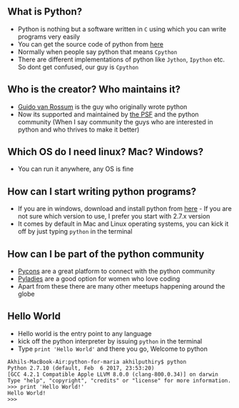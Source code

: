 ## What is Python? ##
* Python is nothing but a software written in `C` using which you can write programs very easily
* You can get the source code of python from [here](https://github.com/python/cpython)
* Normally when people say python that means `Cpython`
* There are different implementations of python like `Jython`, `Ipython` etc. So dont get confused, our guy is `Cpython`

## Who is the creator? Who maintains it? ##
* [Guido van Rossum](https://github.com/gvanrossum) is the guy who originally wrote python
* Now its supported and maintained by [the PSF](https://www.python.org/psf/) and the python community (When I say community the guys who are interested in python and who thrives to make it better)

## Which OS do I need linux? Mac? Windows? ##
* You can run it anywhere, any OS is fine

## How can I start writing python programs? ##
* If you are in windows, download and install python from [here](https://www.python.org/downloads/) - If you are not sure which version to use, I prefer you start with 2.7.x version
* It comes by default in Mac and Linux operating systems, you can kick it off by just typing `python` in the terminal

## How can I be part of the python community ##
* [Pycons](https://www.pycon.org/) are a great platform to connect with the python community
* [Pyladies](http://www.pyladies.com/) are a good option for women who love coding
* Apart from these there are many other meetups happening around the globe

## Hello World ##
* Hello world is the entry point to any language
* kick off the python interpreter by issuing `python` in the terminal
* Type `print 'Hello World'` and there you go, Welcome to python

```
Akhils-MacBook-Air:python-for-maria akhilputhiry$ python
Python 2.7.10 (default, Feb  6 2017, 23:53:20) 
[GCC 4.2.1 Compatible Apple LLVM 8.0.0 (clang-800.0.34)] on darwin
Type "help", "copyright", "credits" or "license" for more information.
>>> print 'Hello World!'
Hello World!
>>>
```
